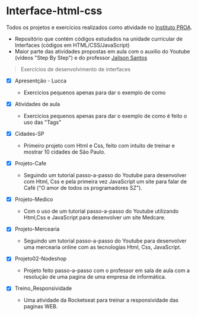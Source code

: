 # Interface-html-css
Todos os projetos e exercícios realizados como atividade no [Instituto PROA](https://www.proa.org.br/).

* Repositório que contém códigos estudados na unidade curricular de Interfaces (códigos em HTML/CSS/JavaScript)
* Maior parte das atividades propostas em aula com o auxilio do Youtube (vídeos "Step By Step") e do professor [Jailson Santos](https://www.linkedin.com/in/jailson-costa-dos-santos) 

> Exercícios de desenvolvimento de interfaces

* [x] Apresentção - Lucca 
   * Exercicios pequenos apenas para dar o exemplo de como

* [x] Atividades de aula
   * Exercicios pequenos apenas para dar o exemplo de como é feito o uso das "Tags"

* [x] Cidades-SP
   * Primeiro projeto com Html e Css, feito com intuito de treinar e mostrar 10 cidades de São Paulo.

* [x] Projeto-Cafe
   * Seguindo um tutorial passo-a-passo do Youtube para desenvolver com Html, Css e pela primeira vez JavaScript um site para falar de Café ("O amor de todos os programadores SZ").

* [x] Projeto-Medico
   * Com o uso de um tutorial passo-a-passo do Youtube utilizando Html,Css e JavaScript para desenvolver um site Medcare.  

* [x] Projeto-Mercearia
   * Seguindo um tutorial passo-a-passo do Youtube para desenvolver uma mercearia online com as tecnologias Html, Css, JavaScript. 

* [x] Projeto02-Nodeshop
   * Projeto feito passo-a-passo com o professor em sala de aula com a resolução de uma pagina de uma empresa de informática.

* [x] Treino_Responsividade
   * Uma atividade da Rocketseat para treinar a responsividade das paginas WEB.
#
